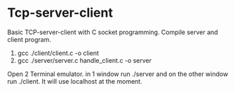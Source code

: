 # Tcp-server-client
Basic TCP-server-client with C socket programming.
Compile server and client program.
1) gcc ./client/client.c -o client
2) gcc ./server/server.c handle_client.c -o server


Open 2 Terminal emulator. in 1 window run ./server and on the other window run ./client. It will use localhost at the moment. 

